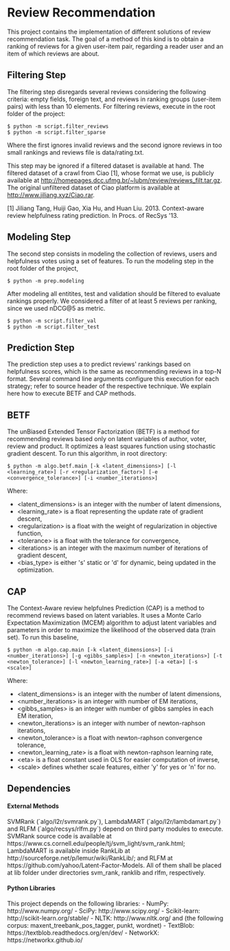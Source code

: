 Review Recommendation
=====================
This project contains the implementation of different solutions of review recommendation task. The goal of a method of this kind is to obtain a ranking of reviews for a given user-item pair, regarding a reader user and an item of which reviews are about.

Filtering Step
--------------
The filtering step disregards several reviews considering the following criteria: empty fields, foreign text, and reviews in ranking groups (user-item pairs) with less than 10 elements. For filtering reviews, execute in the root folder of the project:

```
$ python -m script.filter_reviews
$ python -m script.filter_sparse
```

Where the first ignores invalid reviews and the second ignore reviews in too small rankings and reviews file is  data/rating.txt.

This step may be ignored if a filtered dataset is available at hand. The filtered dataset of a crawl from Ciao [1], whose format we use, is publicly available at http://homepages.dcc.ufmg.br/~lubm/review/reviews_filt.tar.gz. The original unfiltered dataset of Ciao platform is available at http://www.jiliang.xyz/Ciao.rar.

[1] Jiliang Tang, Huiji Gao, Xia Hu, and Huan Liu. 2013. Context-aware review helpfulness rating prediction. In Procs. of RecSys '13.

Modeling Step
-------------
The second step consists in modeling the collection of reviews, users and helpfulness votes using a set of features. To run the modeling step in the root folder of the project, 

```
$ python -m prep.modeling
```

After modeling all entitites, test and validation should be filtered to evaluate rankings properly. We considered a filter of at least 5 reviews per ranking, since we used nDCG@5 as metric.

```
$ python -m script.filter_val
$ python -m script.filter_test
```

Prediction Step
---------------
The prediction step uses a to predict reviews' rankings based on helpfulness scores, which is the same as recommending reviews in a top-N format. Several command line arguments configure this execution for each strategy; refer to source header of the respective technique. We explain here how to execute BETF and CAP methods.

BETF
----
The unBiased Extended Tensor Factorization (BETF) is a method for recommending reviews based only on latent variables of author, voter, review and product. It optimizes a least squares function using stochastic gradient descent. To run this algorithm, in root directory:

```
$ python -m algo.betf.main [-k <latent_dimensions>] [-l <learning_rate>] [-r <regularization_factor>] [-e <convergence_tolerance>] [-i <number_iterations>]
```

Where:
- \<latent_dimensions\> is an integer with the number of latent dimensions,      
- \<learning_rate\> is a float representing the update rate of gradient descent, 
- \<regularization\> is a float with the weight of regularization in objective function,
- \<tolerance\> is a float with the tolerance for convergence,
- \<iterations\> is an integer with the maximum number of iterations of gradient descent,
- \<bias_type\> is either 's' static or 'd' for dynamic, being updated in the optimization.


CAP
---
The Context-Aware review helpfulnes Prediction (CAP) is a method to recommend reviews based on latent variables. It uses a Monte Carlo Expectation Maximization (MCEM) algorithm to adjust latent variables and parameters in order to maximize the likelihood of the observed data (train set). To run this baseline,

```
$ python -m algo.cap.main [-k <latent_dimensions>] [-i <number_iterations>] [-g <gibbs_samples>] [-n <newton_iterations>] [-t <newton_tolerance>] [-l <newton_learning_rate>] [-a <eta>] [-s <scale>]
```

Where:
- \<latent_dimensions\> is an integer with the number of latent dimensions,      
- \<number_iterations\> is an integer with number of EM iterations,                     
- \<gibbs_samples\> is an integer with number of gibbs samples in each EM iteration,
- \<newton_iterations\> is an integer with number of newton-raphson iterations,      
- \<newton_tolerance\> is a float with newton-raphson convergence tolerance,          
- \<newton_learning_rate\> is a float with newton-raphson learning rate,             
- \<eta\> is a float constant used in OLS for easier computation of inverse,                  
- \<scale\> defines whether scale features, either 'y' for yes or 'n' for no. 

Dependencies
------------

<h4>External Methods</h4>
SVMRank (`algo/l2r/svmrank.py`), LambdaMART (`algo/l2r/lambdamart.py`) and RLFM (`algo/recsys/rlfm.py`) depend on third party modules to execute. SVMRank source code is available at https://www.cs.cornell.edu/people/tj/svm_light/svm_rank.html; LambdaMART is available inside RankLib at http://sourceforge.net/p/lemur/wiki/RankLib/; and RLFM at https://github.com/yahoo/Latent-Factor-Models. All of them shall be placed at lib folder under directories svm_rank, ranklib and rlfm, respectively.

<h4>Python Libraries</h4>
This project depends on the following libraries:
- NumPy: http://www.numpy.org/
- SciPy: http://www.scipy.org/
- Scikit-learn: http://scikit-learn.org/stable/
- NLTK: http://www.nltk.org/ and (the following corpus: maxent_treebank_pos_tagger, punkt, wordnet)
- TextBlob: https://textblob.readthedocs.org/en/dev/
- NetworkX: https://networkx.github.io/

